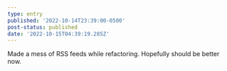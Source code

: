 ```yaml
---
type: entry
published: '2022-10-14T23:39:00-0500'
post-status: published
date: '2022-10-15T04:39:19.285Z'
---
```

Made a mess of RSS feeds while refactoring. Hopefully should be better now.
